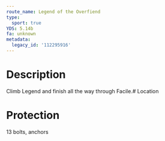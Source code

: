 ```yaml
---
route_name: Legend of the Overfiend
type:
  sport: true
YDS: 5.14b
fa: unknown
metadata:
  legacy_id: '112295916'
---
```

# Description
Climb Legend and finish all the way through Facile.# Location
# Protection
13 bolts, anchors